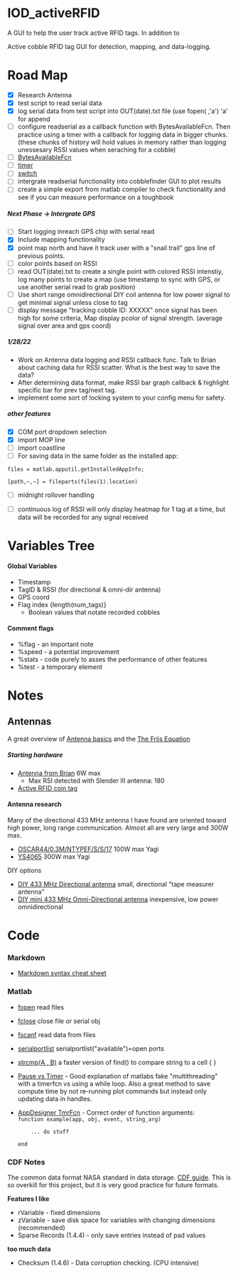 
# IOD_activeRFID
A GUI to help the user track active RFID tags.  In addition to

Active cobble RFID tag GUI for detection, mapping, and data-logging.



# Road Map
- [x] Research Antenna
- [x] test script to read serial data
- [x] log serial data from test script into OUT(date).txt file (use fopen( ,'a') 'a' for append
- [ ] configure readserial as a callback function with BytesAvailableFcn.  Then practice using a timer with a callback for logging data in bigger chunks.  (these chunks of history will hold values in memory rather than logging unessesary RSSI values when seraching for a cobble)
- [ ] [BytesAvailableFcn](https://www.mathworks.com/help/instrument/bytesavailablefcn.html)
- [ ] [timer](https://www.mathworks.com/help/matlab/matlab_prog/use-a-matlab-timer-object.html)
- [ ] [switch](https://www.mathworks.com/help/matlab/ref/switch.html)
- [ ] intergrate readserial functionality into cobblefinder GUI to plot results
- [ ] create a simple export from matlab compiler to check functionality and see if you can measure performance on a toughbook

##### Next Phase -> Intergrate GPS
- [ ] Start logging inreach GPS chip with serial read
- [x] Include mapping functionality
- [x] point map north and have it track user with a "snail trail" gps line of previous points.
- [ ] color points based on RSSI
- [ ] read OUT(date).txt to create a single point with colored RSSI intenstiy, log many points to create a map (use timestamp to sync with GPS, or use another serial read to grab position)
- [ ] Use short range omnidirectional DIY coil antenna for low power signal  to get minimal signal unless close to tag
- [ ] display message "tracking cobble ID: XXXXX" once signal has been high for some criteria, Map display pcolor of signal strength.  (average signal over area and gps coord)

##### 1/28/22
- Work on Antenna data logging and RSSI callback func.  Talk to Brian about caching data for RSSI scatter.
What is the best way to save the data?
- After determining data format, make RSSI bar graph callback & highlight specific bar for prev tag/next tag.
- implement some sort of locking system to your config menu for safety.


##### other features
 - [x] COM port dropdown selection
 - [x] import MOP line
 - [ ] import coastline
 - [ ] For saving data in the same folder as the installed app:

<code>files = matlab.apputil.getInstalledAppInfo;\
[path,\~,~] = fileparts(files(1).location)</code>

 - [ ] midnight rollover handling
 - [ ] continuous log of RSSI will only display heatmap for 1 tag at a time, but data will be recorded for any signal received



# Variables Tree
#### Global Variables
- Timestamp
- TagID & RSSI (for directional & omni-dir antenna)
- GPS coord
- Flag index {length(num_tags)}
    - Boolean values that notate recorded cobbles

#### Comment flags
- %flag - an important note
- %speed - a potential improvement
- %stats - code purely to asses the performance of other features
- %test - a temporary element



# Notes


## Antennas
A great overview of [Antenna basics](https://www.antenna-theory.com/basics/main.php)
and the [The Friis Equation](https://www.antenna-theory.com/basics/friis.php)

##### Starting hardware
 - [Antenna from Brian](https://elainnovation.com/wp-content/uploads/2021/01/FP-SLENDERIII-02C-EN.pdf) 6W max
    - Max RSI detected with Slender III antenna: 180
 - [Active RFID coin tag](https://gaorfid.com/product/433mhz-coin-id-active-rfid-tag/)

#### Antenna research
Many of the directional 433 MHz antenna I have found are oriented toward high power, long range communication.  Almost all are very large and 300W max.
- [OSCAR44/0.3M/NTYPEF/S/S/17](https://www.digikey.com/en/products/detail/siretta-ltd/OSCAR44-0-3M-NTYPEF-S-S-17/14312651) 100W max Yagi
- [YS4065](https://www.mouser.com/ProductDetail/Laird-Connectivity/YS4065?qs=EU6FO9ffTweelPAbWW8Qfg==) 300W max Yagi

DIY options
 - [DIY 433 MHz Directional antenna](https://www.instructables.com/433-MHz-tape-measure-antenna-suits-UHF-transmitte/) small, directional "tape measurer antenna"
 - [DIY mini 433 MHz Omni-Directional antenna](https://www.instructables.com/433-MHz-Coil-loaded-antenna/) inexpensive, low power omnidirectional


# Code
### Markdown
- [Markdown syntax cheat sheet](https://daringfireball.net/projects/markdown/syntax#img)


### Matlab
 - [fopen](https://www.mathworks.com/help/matlab/ref/fopen.html?searchHighlight=fopen&s_tid=srchtitle_fopen_1) read files
 - [fclose](https://www.mathworks.com/help/matlab/ref/fclose.html) close file or serial obj
 - [fscanf](https://www.mathworks.com/help/matlab/ref/fscanf.html) read data from files
 - [serialportlist](https://www.mathworks.com/help/matlab/ref/serialportlist.html#d123e1295884) serialportlist("available")=open ports
 - [strcmp(A , B)]() a faster version of find() to compare string to a cell { }


 - [Pause vs Timer](https://www.mathworks.com/matlabcentral/answers/83271-pause-n-vs-timer-which-is-better) - Good explanation of matlabs fake "multithreading" with a timerfcn vs using a while loop.  Also a great method to save compute time by not re-running plot commands but instead only updating data in handles.
 - [AppDesigner TmrFcn]() - Correct order of function arguments:  
 <code>function example(app, obj, event, string_arg)  
&nbsp;&nbsp;&nbsp; ... do stuff \
end</code>

### CDF Notes
The common data format NASA standard in data storage.
[CDF guide](https://spdf.gsfc.nasa.gov/pub/software/cdf/doc/cdf380/cdf380ug.pdf).  This is so overkill for this project, but it is very good practice for future formats.

**Features I like**
- rVariable - fixed dimensions
- zVariable - save disk space for variables with changing dimensions (recommended)
- Sparse Records (1.4.4) - only save entries instead of pad values


**too much data**
- Checksum (1.4.6) - Data corruption checking.  (CPU intensive)
